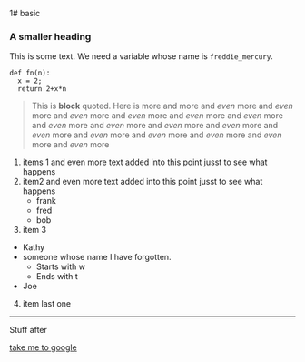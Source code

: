1# basic
### A smaller heading

This is some text.  We need a variable whose name is `freddie_mercury`.
```
def fn(n):
  x = 2;
  return 2+x*n
```

> This is **block** quoted.
> Here is more
> and more
> and _even_ more
> and _even_ more and _even_ more and _even_ more and _even_ more and _even_ more and _even_ more and _even_ more and _even_ more
> and _even_ more and _even_ more and _even_ more and _even_ more and _even_ more and _even_ more and _even_ more

1. items 1 and even more text added into this point jusst to see what happens
2. item2 and even more text added into this point jusst to see what happens
    * frank
    * fred
    * bob
3. item 3
  * Kathy
  * someone whose name I have forgotten.
    * Starts with w
    * Ends with t
  * Joe
4. item last one

***

Stuff after

[take me to google](https://www.google.com)

